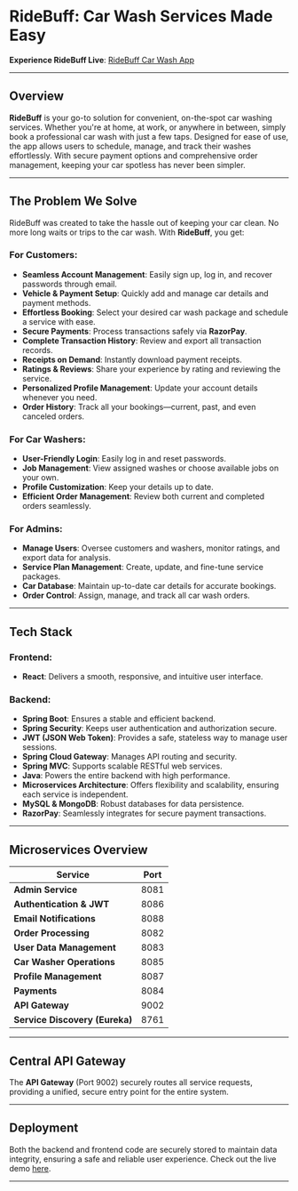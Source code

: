 # RideBuff: Car Wash Services Made Easy

**Experience RideBuff Live**: [RideBuff Car Wash App](https://ridebuff-car-wash.netlify.app/)

---

## Overview

**RideBuff** is your go-to solution for convenient, on-the-spot car washing services. Whether you're at home, at work, or anywhere in between, simply book a professional car wash with just a few taps. Designed for ease of use, the app allows users to schedule, manage, and track their washes effortlessly. With secure payment options and comprehensive order management, keeping your car spotless has never been simpler.

---

## The Problem We Solve

RideBuff was created to take the hassle out of keeping your car clean. No more long waits or trips to the car wash. With **RideBuff**, you get:

### For Customers:
- **Seamless Account Management**: Easily sign up, log in, and recover passwords through email.
- **Vehicle & Payment Setup**: Quickly add and manage car details and payment methods.
- **Effortless Booking**: Select your desired car wash package and schedule a service with ease.
- **Secure Payments**: Process transactions safely via **RazorPay**.
- **Complete Transaction History**: Review and export all transaction records.
- **Receipts on Demand**: Instantly download payment receipts.
- **Ratings & Reviews**: Share your experience by rating and reviewing the service.
- **Personalized Profile Management**: Update your account details whenever you need.
- **Order History**: Track all your bookings—current, past, and even canceled orders.

### For Car Washers:
- **User-Friendly Login**: Easily log in and reset passwords.
- **Job Management**: View assigned washes or choose available jobs on your own.
- **Profile Customization**: Keep your details up to date.
- **Efficient Order Management**: Review both current and completed orders seamlessly.

### For Admins:
- **Manage Users**: Oversee customers and washers, monitor ratings, and export data for analysis.
- **Service Plan Management**: Create, update, and fine-tune service packages.
- **Car Database**: Maintain up-to-date car details for accurate bookings.
- **Order Control**: Assign, manage, and track all car wash orders.

---

## Tech Stack

### Frontend:
- **React**: Delivers a smooth, responsive, and intuitive user interface.

### Backend:
- **Spring Boot**: Ensures a stable and efficient backend.
- **Spring Security**: Keeps user authentication and authorization secure.
- **JWT (JSON Web Token)**: Provides a safe, stateless way to manage user sessions.
- **Spring Cloud Gateway**: Manages API routing and security.
- **Spring MVC**: Supports scalable RESTful web services.
- **Java**: Powers the entire backend with high performance.
- **Microservices Architecture**: Offers flexibility and scalability, ensuring each service is independent.
- **MySQL & MongoDB**: Robust databases for data persistence.
- **RazorPay**: Seamlessly integrates for secure payment transactions.

---

## Microservices Overview

| Service                      | Port  |
| ----------------------------- | ----- |
| **Admin Service**             | 8081  |
| **Authentication & JWT**      | 8086  |
| **Email Notifications**       | 8088  |
| **Order Processing**          | 8082  |
| **User Data Management**      | 8083  |
| **Car Washer Operations**     | 8085  |
| **Profile Management**        | 8087  |
| **Payments**                  | 8084  |
| **API Gateway**               | 9002  |
| **Service Discovery (Eureka)**| 8761  |

---

## Central API Gateway

The **API Gateway** (Port 9002) securely routes all service requests, providing a unified, secure entry point for the entire system.

---

## Deployment

Both the backend and frontend code are securely stored to maintain data integrity, ensuring a safe and reliable user experience. Check out the live demo [here](https://ridebuff-car-wash.netlify.app/).

---
